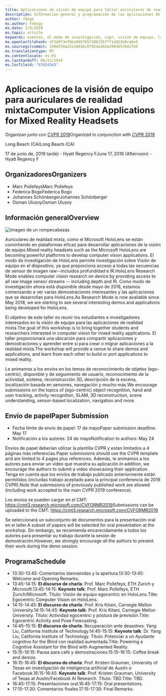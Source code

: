 ```yaml
---
title: Aplicaciones de visión de equipo para taller auriculares de realidad mixta en CVPR 2019
description: Información general y programación de las aplicaciones de visión de equipo para taller auriculares de realidad mixta, entrega en la conferencia CVPR en junio de 2019.
author: fbogo
ms.author: febogo
ms.date: 1/9/2019
ms.topic: article
keywords: eventos, el modo de investigación, cvpr, visión de equipo, la investigación, HoloLens
ms.openlocfilehash: df3d9f3efbba9657b5710b235f771a923e8ca6e5
ms.sourcegitcommit: 150d258a23130026c8792da383a3993657841fb4
ms.translationtype: MT
ms.contentlocale: es-ES
ms.lasthandoff: 06/12/2019
ms.locfileid: "67024543"
---
```

# <a name="computer-vision-applications-for-mixed-reality-headsets"></a><span data-ttu-id="67f88-104">Aplicaciones de la visión de equipo para auriculares de realidad mixta</span><span class="sxs-lookup"><span data-stu-id="67f88-104">Computer Vision Applications for Mixed Reality Headsets</span></span>

<span data-ttu-id="67f88-105">Organizan junto con [CVPR 2019](http://cvpr2019.thecvf.com/)</span><span class="sxs-lookup"><span data-stu-id="67f88-105">Organized in conjunction with [CVPR 2019](http://cvpr2019.thecvf.com/)</span></span>

<span data-ttu-id="67f88-106">Long Beach (CA)</span><span class="sxs-lookup"><span data-stu-id="67f88-106">Long Beach (CA)</span></span>

<span data-ttu-id="67f88-107">17 de junio de, 2019 tarde) - Hyatt Regency F</span><span class="sxs-lookup"><span data-stu-id="67f88-107">June 17, 2019 (Afternoon) - Hyatt Regency F</span></span>


## <a name="organizers"></a><span data-ttu-id="67f88-108">Organizadores</span><span class="sxs-lookup"><span data-stu-id="67f88-108">Organizers</span></span>
* <span data-ttu-id="67f88-109">Marc Pollefeys</span><span class="sxs-lookup"><span data-stu-id="67f88-109">Marc Pollefeys</span></span>
* <span data-ttu-id="67f88-110">Federica Bogo</span><span class="sxs-lookup"><span data-stu-id="67f88-110">Federica Bogo</span></span>
* <span data-ttu-id="67f88-111">Johannes Schönberger</span><span class="sxs-lookup"><span data-stu-id="67f88-111">Johannes Schönberger</span></span>
* <span data-ttu-id="67f88-112">Osman Ulusoy</span><span class="sxs-lookup"><span data-stu-id="67f88-112">Osman Ulusoy</span></span>

## <a name="overview"></a><span data-ttu-id="67f88-113">Información general</span><span class="sxs-lookup"><span data-stu-id="67f88-113">Overview</span></span>

![Imagen de un rompecabezas](images/cvpr2019_teaser2.jpg)

<span data-ttu-id="67f88-115">Auriculares de realidad mixta, como el Microsoft HoloLens se están convirtiendo en plataformas eficaz para desarrollar aplicaciones de la visión de equipo.</span><span class="sxs-lookup"><span data-stu-id="67f88-115">Mixed reality headsets such as the Microsoft HoloLens are becoming powerful platforms to develop computer vision applications.</span></span> <span data-ttu-id="67f88-116">El modo de investigación de HoloLens permite investigación sobre Visión de equipo en el dispositivo, ya que proporciona acceso a todas las secuencias de sensor de imagen raw--incluidos profundidad e IR.</span><span class="sxs-lookup"><span data-stu-id="67f88-116">HoloLens Research Mode enables computer vision research on device by providing access to all raw image sensor streams -- including depth and IR.</span></span> <span data-ttu-id="67f88-117">Como modo de investigación ahora está disponible desde mayo de 2018, estamos comenzando a ver varias demostraciones interesantes y las aplicaciones que se desarrollan para HoloLens.</span><span class="sxs-lookup"><span data-stu-id="67f88-117">As Research Mode is now available since May 2018, we are starting to see several interesting demos and applications being developed for HoloLens.</span></span> 

<span data-ttu-id="67f88-118">El objetivo de este taller es reunir los estudiantes e investigadores interesados en la visión de equipo para las aplicaciones de realidad mixta.</span><span class="sxs-lookup"><span data-stu-id="67f88-118">The goal of this workshop is to bring together students and researchers interested in computer vision for mixed reality applications.</span></span> <span data-ttu-id="67f88-119">El taller proporcionará una ubicación para compartir aplicaciones y demostraciones y aprender entre sí para crear o migrar aplicaciones a la realidad mixta.</span><span class="sxs-lookup"><span data-stu-id="67f88-119">The workshop will provide a venue to share demos and applications, and learn from each other to build or port applications to mixed reality.</span></span> 

<span data-ttu-id="67f88-120">Le animamos a los envíos en los temas de reconocimiento de objetos (ego-centric), disponible y de seguimiento de usuario, reconocimiento de la actividad, sistema, reconstrucción 3D, descripción de la escena, localización basada en sensores, navegación y mucho más.</span><span class="sxs-lookup"><span data-stu-id="67f88-120">We encourage submissions on the topics of (ego-centric) object recognition, hand and user tracking, activity recognition, SLAM, 3D reconstruction, scene understanding, sensor-based localization, navigation and more.</span></span>

## <a name="paper-submission"></a><span data-ttu-id="67f88-121">Envío de papel</span><span class="sxs-lookup"><span data-stu-id="67f88-121">Paper Submission</span></span>
* <span data-ttu-id="67f88-122">Fecha límite de envío de papel: 17 de mayo</span><span class="sxs-lookup"><span data-stu-id="67f88-122">Paper submission deadline: May 17</span></span>
* <span data-ttu-id="67f88-123">Notificación a los autores: 24 de mayo</span><span class="sxs-lookup"><span data-stu-id="67f88-123">Notification to authors: May 24</span></span>

<span data-ttu-id="67f88-124">Envíos de papel deberían utilizar la plantilla CVPR y están limitados a 4 páginas más referencias.</span><span class="sxs-lookup"><span data-stu-id="67f88-124">Paper submissions should use the CVPR template and are limited to 4 pages plus references.</span></span> <span data-ttu-id="67f88-125">Además, le animamos a los autores para enviar un vídeo que muestra su aplicación.</span><span class="sxs-lookup"><span data-stu-id="67f88-125">In addition, we encourage the authors to submit a video showcasing their application.</span></span>
<span data-ttu-id="67f88-126">Tenga en cuenta que los envíos de trabajo publicado anteriormente están permitidos (incluidas trabajo aceptado para la principal conferencia de 2019 CVPR).</span><span class="sxs-lookup"><span data-stu-id="67f88-126">Note that submissions of previously published work are allowed (including work accepted to the main CVPR 2019 conference).</span></span> 

<span data-ttu-id="67f88-127">Los envíos se pueden cargar en el CMT: https://cmt3.research.microsoft.com/CVFORMR2019</span><span class="sxs-lookup"><span data-stu-id="67f88-127">Submissions can be uploaded to the CMT: https://cmt3.research.microsoft.com/CVFORMR2019</span></span>

<span data-ttu-id="67f88-128">Se seleccionará un subconjunto de documentos para la presentación oral en el taller.</span><span class="sxs-lookup"><span data-stu-id="67f88-128">A subset of papers will be selected for oral presentation at the workshop.</span></span> <span data-ttu-id="67f88-129">Sin embargo, se recomienda encarecidamente a todos los autores para presentar su trabajo durante la sesión de demostración.</span><span class="sxs-lookup"><span data-stu-id="67f88-129">However, we strongly encourage all the authors to present their work during the demo session.</span></span>


## <a name="schedule"></a><span data-ttu-id="67f88-130">Programa</span><span class="sxs-lookup"><span data-stu-id="67f88-130">Schedule</span></span>
* <span data-ttu-id="67f88-131">13:30-13:45: Comentarios bienvenidas y la apertura.</span><span class="sxs-lookup"><span data-stu-id="67f88-131">13:30-13:45: Welcome and Opening Remarks.</span></span>
* <span data-ttu-id="67f88-132">13:45-14:15: **El discurso de charla**: Prof. Marc Pollefeys, ETH Zurich y Microsoft.</span><span class="sxs-lookup"><span data-stu-id="67f88-132">13:45-14:15: **Keynote talk**: Prof. Marc Pollefeys, ETH Zurich/Microsoft.</span></span> <span data-ttu-id="67f88-133">Título: Visión de equipo egocentric en HoloLens.</span><span class="sxs-lookup"><span data-stu-id="67f88-133">Title: Egocentric Computer Vision on HoloLens.</span></span>
* <span data-ttu-id="67f88-134">14:15-14:45: **El discurso de charla**: Prof. Kris Kitani, Carnegie Mellon University.</span><span class="sxs-lookup"><span data-stu-id="67f88-134">14:15-14:45: **Keynote talk**: Prof. Kris Kitani, Carnegie Mellon University.</span></span> <span data-ttu-id="67f88-135">Título: Actividad egocentric y postura de previsión.</span><span class="sxs-lookup"><span data-stu-id="67f88-135">Title: Egocentric Activity and Pose Forecasting.</span></span>
* <span data-ttu-id="67f88-136">14:45-15:15: **El discurso de charla**: Recuperación ante desastres. Yang Liu, California Institute of Technology.</span><span class="sxs-lookup"><span data-stu-id="67f88-136">14:45-15:15: **Keynote talk**: Dr. Yang Liu, California Institute of Technology.</span></span> <span data-ttu-id="67f88-137">Título: Potenciar a un Ayudante cognitivo for the Blind con realidad aumentada.</span><span class="sxs-lookup"><span data-stu-id="67f88-137">Title: Powering a Cognitive Assistant for the Blind with Augmented Reality.</span></span>
* <span data-ttu-id="67f88-138">15:15-16:15: Pausa para café y demostraciones.</span><span class="sxs-lookup"><span data-stu-id="67f88-138">15:15-16:15: Coffee break and demos.</span></span>
* <span data-ttu-id="67f88-139">16:15-16:45: **El discurso de charla**: Prof. Kristen Grauman, University of Texas en investigación de inteligencia artificial de Austin o Facebook.</span><span class="sxs-lookup"><span data-stu-id="67f88-139">16:15-16:45: **Keynote talk**: Prof. Kristen Grauman, University of Texas at Austin/Facebook AI Research.</span></span> <span data-ttu-id="67f88-140">Título: TBD.</span><span class="sxs-lookup"><span data-stu-id="67f88-140">Title: TBD.</span></span>
* <span data-ttu-id="67f88-141">16:45-17:15: Presentaciones oral.</span><span class="sxs-lookup"><span data-stu-id="67f88-141">16:45-17:15: Oral presentations.</span></span>
* <span data-ttu-id="67f88-142">17:15-17:30: Comentarios finales.</span><span class="sxs-lookup"><span data-stu-id="67f88-142">17:15-17:30: Final Remarks.</span></span>
